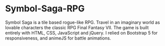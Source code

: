 # Symbol-Saga-RPG
Symbol Saga is a tile based rogue-like RPG. Travel in an imaginary world as lovable characters the classic RPG Final Fantasy VII. The game is built entirely with HTML, CSS, JavaScript and jQuery. I relied on Bootstrap 5 for responsiveness, and animeJS for battle animations.

